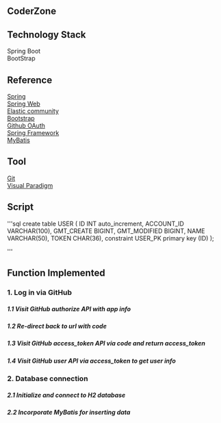 ## CoderZone

## Technology Stack
 Spring Boot  
 BootStrap     
## Reference
 [Spring](https://spring.io/guides)          
 [Spring Web](https://spring.io/guides/gs/serving-web-content/)  
 [Elastic community](https://elasticsearch.cn/explore)  
 [Bootstrap](https://docs.github.com/en/developers/overview/managing-deploy-keys#deploy-keys)  
 [Github OAuth](https://docs.github.com/en/developers/apps/building-oauth-apps)  
 [Spring Framework](https://docs.spring.io/spring-framework/docs/current/spring-framework-reference/index.html)  
 [MyBatis](https://mybatis.org/spring/getting-started.html)

## Tool
 [Git](https://git-scm.com/downloads)  
 [Visual Paradigm](https://www.visual-paradigm.com/)
 
## Script  
'''sql
create table USER
(
	ID INT auto_increment,
	ACCOUNT_ID VARCHAR(100),
	GMT_CREATE BIGINT,
	GMT_MODIFIED BIGINT,
	NAME VARCHAR(50),
	TOKEN CHAR(36),
	constraint USER_PK
		primary key (ID)
);


'''
 
## Function Implemented
### 1. Log in via GitHub
##### 1.1 Visit GitHub authorize API with app info
##### 1.2 Re-direct back to url with code
##### 1.3 Visit GitHub access_token API via code and return access_token
##### 1.4 Visit GitHub user API via access_token to get user info

### 2. Database connection
##### 2.1 Initialize and connect to H2 database
##### 2.2 Incorporate MyBatis for inserting data


